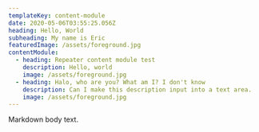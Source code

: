 ```yaml
---
templateKey: content-module
date: 2020-05-06T03:55:25.056Z
heading: Hello, World
subheading: My name is Eric
featuredImage: /assets/foreground.jpg
contentModule:
  - heading: Repeater content module test
    description: Hello, world
    image: /assets/foreground.jpg
  - heading: Halo, who are you? What am I? I don't know
    description: Can I make this description input into a text area.
    image: /assets/foreground.jpg
---
```

Markdown body text.